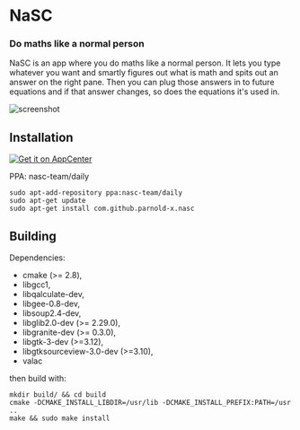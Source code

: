 # NaSC

### Do maths like a normal person


NaSC is an app where you do maths like a normal person. It lets you type whatever you want and smartly figures out what is math and spits out an answer on the right pane. Then you can plug those answers in to future equations and if that answer changes, so does the equations it's used in.

![screenshot](Screenshot.png)



## Installation
[![Get it on AppCenter](https://appcenter.elementary.io/badge.svg)](https://appcenter.elementary.io/com.github.parnold-x.nasc)﻿

PPA: nasc-team/daily


```
sudo apt-add-repository ppa:nasc-team/daily
sudo apt-get update
sudo apt-get install com.github.parnold-x.nasc
```

## Building
Dependencies:

 * cmake (>= 2.8),
 * libgcc1,
 * libqalculate-dev,
 * libgee-0.8-dev,
 * libsoup2.4-dev,
 * libglib2.0-dev (>= 2.29.0),
 * libgranite-dev (>= 0.3.0),
 * libgtk-3-dev (>=3.12),
 * libgtksourceview-3.0-dev (>=3.10),
 * valac

 
then build with:
 
```
mkdir build/ && cd build
cmake -DCMAKE_INSTALL_LIBDIR=/usr/lib -DCMAKE_INSTALL_PREFIX:PATH=/usr ..
make && sudo make install
```
